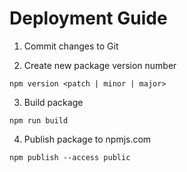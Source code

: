 # Deployment Guide

1. Commit changes to Git

2. Create new package version number

```
npm version <patch | minor | major>
```
3. Build package

```
npm run build
```

4. Publish package to npmjs.com

```
npm publish --access public
```